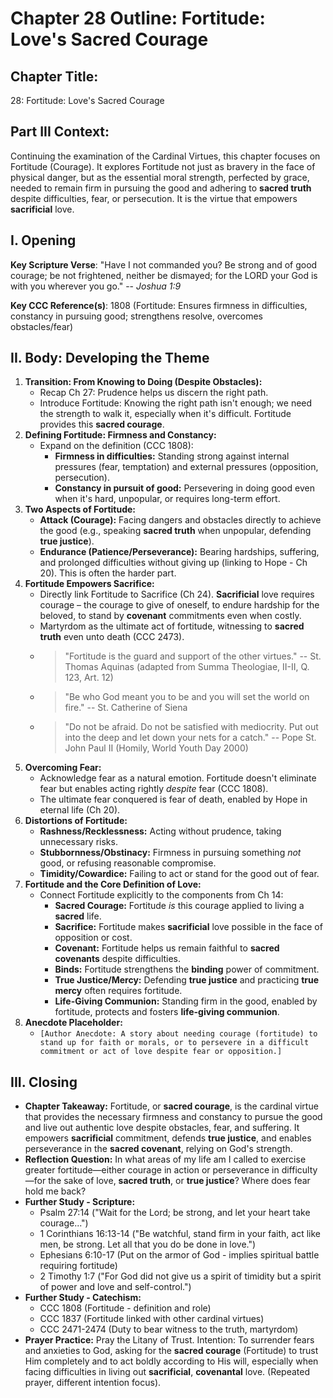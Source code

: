 # Chapter 28 Outline: Fortitude: Love's Sacred Courage

## Chapter Title:
28: Fortitude: Love's Sacred Courage

## Part III Context:
Continuing the examination of the Cardinal Virtues, this chapter focuses on Fortitude (Courage). It explores Fortitude not just as bravery in the face of physical danger, but as the essential moral strength, perfected by grace, needed to remain firm in pursuing the good and adhering to **sacred truth** despite difficulties, fear, or persecution. It is the virtue that empowers **sacrificial** love.

## I. Opening

**Key Scripture Verse**: "Have I not commanded you? Be strong and of good courage; be not frightened, neither be dismayed; for the LORD your God is with you wherever you go." -- *Joshua 1:9*

**Key CCC Reference(s)**: 1808 (Fortitude: Ensures firmness in difficulties, constancy in pursuing good; strengthens resolve, overcomes obstacles/fear)

## II. Body: Developing the Theme

1.  **Transition: From Knowing to Doing (Despite Obstacles):**
    *   Recap Ch 27: Prudence helps us discern the right path.
    *   Introduce Fortitude: Knowing the right path isn't enough; we need the strength to walk it, especially when it's difficult. Fortitude provides this **sacred courage**.
2.  **Defining Fortitude: Firmness and Constancy:**
    *   Expand on the definition (CCC 1808):
        *   **Firmness in difficulties:** Standing strong against internal pressures (fear, temptation) and external pressures (opposition, persecution).
        *   **Constancy in pursuit of good:** Persevering in doing good even when it's hard, unpopular, or requires long-term effort.
3.  **Two Aspects of Fortitude:**
    *   **Attack (Courage):** Facing dangers and obstacles directly to achieve the good (e.g., speaking **sacred truth** when unpopular, defending **true justice**).
    *   **Endurance (Patience/Perseverance):** Bearing hardships, suffering, and prolonged difficulties without giving up (linking to Hope - Ch 20). This is often the harder part.
4.  **Fortitude Empowers Sacrifice:**
    *   Directly link Fortitude to Sacrifice (Ch 24). **Sacrificial** love requires courage – the courage to give of oneself, to endure hardship for the beloved, to stand by **covenant** commitments even when costly.
    *   Martyrdom as the ultimate act of fortitude, witnessing to **sacred truth** even unto death (CCC 2473).
    *   > "Fortitude is the guard and support of the other virtues." -- St. Thomas Aquinas (adapted from Summa Theologiae, II-II, Q. 123, Art. 12)
    *   > "Be who God meant you to be and you will set the world on fire." -- St. Catherine of Siena
    *   > "Do not be afraid. Do not be satisfied with mediocrity. Put out into the deep and let down your nets for a catch." -- Pope St. John Paul II (Homily, World Youth Day 2000)
5.  **Overcoming Fear:**
    *   Acknowledge fear as a natural emotion. Fortitude doesn't eliminate fear but enables acting rightly *despite* fear (CCC 1808).
    *   The ultimate fear conquered is fear of death, enabled by Hope in eternal life (Ch 20).
6.  **Distortions of Fortitude:**
    *   **Rashness/Recklessness:** Acting without prudence, taking unnecessary risks.
    *   **Stubbornness/Obstinacy:** Firmness in pursuing something *not* good, or refusing reasonable compromise.
    *   **Timidity/Cowardice:** Failing to act or stand for the good out of fear.
7.  **Fortitude and the Core Definition of Love:**
    *   Connect Fortitude explicitly to the components from Ch 14:
        *   **Sacred Courage:** Fortitude *is* this courage applied to living a **sacred** life.
        *   **Sacrifice:** Fortitude makes **sacrificial** love possible in the face of opposition or cost.
        *   **Covenant:** Fortitude helps us remain faithful to **sacred covenants** despite difficulties.
        *   **Binds:** Fortitude strengthens the **binding** power of commitment.
        *   **True Justice/Mercy:** Defending **true justice** and practicing **true mercy** often requires fortitude.
        *   **Life-Giving Communion:** Standing firm in the good, enabled by fortitude, protects and fosters **life-giving communion**.
8.  **Anecdote Placeholder:**
    *   `[Author Anecdote: A story about needing courage (fortitude) to stand up for faith or morals, or to persevere in a difficult commitment or act of love despite fear or opposition.]`

## III. Closing

*   **Chapter Takeaway:** Fortitude, or **sacred courage**, is the cardinal virtue that provides the necessary firmness and constancy to pursue the good and live out authentic love despite obstacles, fear, and suffering. It empowers **sacrificial** commitment, defends **true justice**, and enables perseverance in the **sacred covenant**, relying on God's strength.
*   **Reflection Question:** In what areas of my life am I called to exercise greater fortitude—either courage in action or perseverance in difficulty—for the sake of love, **sacred truth**, or **true justice**? Where does fear hold me back?
*   **Further Study - Scripture:**
    *   Psalm 27:14 ("Wait for the Lord; be strong, and let your heart take courage...")
    *   1 Corinthians 16:13-14 ("Be watchful, stand firm in your faith, act like men, be strong. Let all that you do be done in love.")
    *   Ephesians 6:10-17 (Put on the armor of God - implies spiritual battle requiring fortitude)
    *   2 Timothy 1:7 ("For God did not give us a spirit of timidity but a spirit of power and love and self-control.")
*   **Further Study - Catechism:**
    *   CCC 1808 (Fortitude - definition and role)
    *   CCC 1837 (Fortitude linked with other cardinal virtues)
    *   CCC 2471-2474 (Duty to bear witness to the truth, martyrdom)
*   **Prayer Practice:** Pray the Litany of Trust. Intention: To surrender fears and anxieties to God, asking for the **sacred courage** (Fortitude) to trust Him completely and to act boldly according to His will, especially when facing difficulties in living out **sacrificial**, **covenantal** love. (Repeated prayer, different intention focus).

